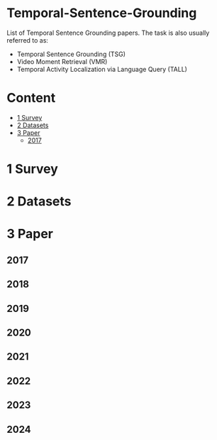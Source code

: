 # Temporal-Sentence-Grounding

List of Temporal Sentence Grounding papers.
The task is also usually referred to as:
- Temporal Sentence Grounding (TSG)
- Video Moment Retrieval (VMR)
- Temporal Activity Localization via Language Query (TALL)

# Content
- [1 Survey](#1-Survey)
- [2 Datasets](#2-Datasets)
- [3 Paper](#3-Paper)
    - [2017](#2017)

# 1 Survey
# 2 Datasets
# 3 Paper
## 2017
## 2018
## 2019
## 2020 
## 2021
## 2022
## 2023
## 2024

